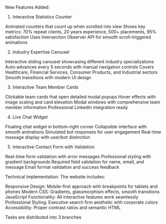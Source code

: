 New Features Added:
1. Interactive Statistics Counter

Animated counters that count up when scrolled into view
Shows key metrics: 70% repeat clients, 20 years experience, 500+ placements, 95% satisfaction
Uses Intersection Observer API for smooth scroll-triggered animations

2. Industry Expertise Carousel

Interactive sliding carousel showcasing different industry specializations
Auto-advances every 5 seconds with manual navigation controls
Covers Healthcare, Financial Services, Consumer Products, and Industrial sectors
Smooth transitions with modern UI design

3. Interactive Team Member Cards

Clickable team cards that open detailed modal popups
Hover effects with image scaling and card elevation
Modal windows with comprehensive team member information
Professional LinkedIn integration ready

4. Live Chat Widget

Floating chat widget in bottom-right corner
Collapsible interface with smooth animations
Simulated bot responses for user engagement
Real-time message display with user/bot distinction

5. Interactive Contact Form with Validation

Real-time form validation with error messages
Professional styling with gradient backgrounds
Required field validation for name, email, and message
Email format validation and success feedback

Technical Implementation:
The website includes:

Responsive Design: Mobile-first approach with breakpoints for tablets and phones
Modern CSS: Gradients, glassmorphism effects, smooth transitions
JavaScript Functionality: All interactive features work seamlessly
Professional Styling: Executive search firm aesthetic with corporate colors
Accessibility: Proper contrast ratios and semantic HTML


Tasks are distributed into 3 branches
